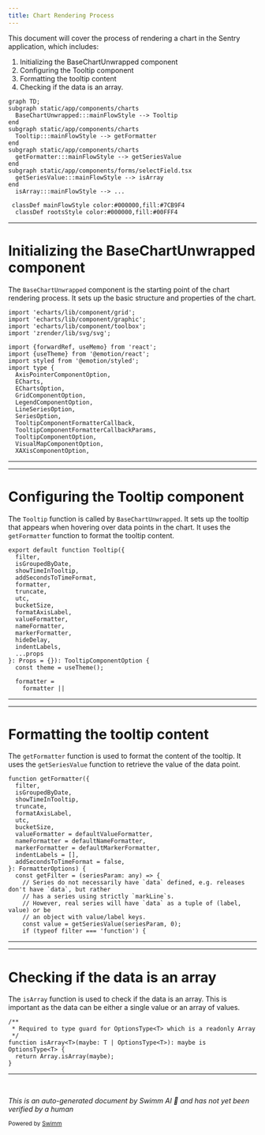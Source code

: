 ```yaml
---
title: Chart Rendering Process
---
```

This document will cover the process of rendering a chart in the Sentry application, which includes:

1. Initializing the BaseChartUnwrapped component
2. Configuring the Tooltip component
3. Formatting the tooltip content
4. Checking if the data is an array.

```mermaid
graph TD;
subgraph static/app/components/charts
  BaseChartUnwrapped:::mainFlowStyle --> Tooltip
end
subgraph static/app/components/charts
  Tooltip:::mainFlowStyle --> getFormatter
end
subgraph static/app/components/charts
  getFormatter:::mainFlowStyle --> getSeriesValue
end
subgraph static/app/components/forms/selectField.tsx
  getSeriesValue:::mainFlowStyle --> isArray
end
  isArray:::mainFlowStyle --> ...

 classDef mainFlowStyle color:#000000,fill:#7CB9F4
  classDef rootsStyle color:#000000,fill:#00FFF4
```

<SwmSnippet path="/static/app/components/charts/baseChart.tsx" line="1">

---

# Initializing the BaseChartUnwrapped component

The `BaseChartUnwrapped` component is the starting point of the chart rendering process. It sets up the basic structure and properties of the chart.

```tsx
import 'echarts/lib/component/grid';
import 'echarts/lib/component/graphic';
import 'echarts/lib/component/toolbox';
import 'zrender/lib/svg/svg';

import {forwardRef, useMemo} from 'react';
import {useTheme} from '@emotion/react';
import styled from '@emotion/styled';
import type {
  AxisPointerComponentOption,
  ECharts,
  EChartsOption,
  GridComponentOption,
  LegendComponentOption,
  LineSeriesOption,
  SeriesOption,
  TooltipComponentFormatterCallback,
  TooltipComponentFormatterCallbackParams,
  TooltipComponentOption,
  VisualMapComponentOption,
  XAXisComponentOption,
```

---

</SwmSnippet>

<SwmSnippet path="/static/app/components/charts/components/tooltip.tsx" line="237">

---

# Configuring the Tooltip component

The `Tooltip` function is called by `BaseChartUnwrapped`. It sets up the tooltip that appears when hovering over data points in the chart. It uses the `getFormatter` function to format the tooltip content.

```tsx
export default function Tooltip({
  filter,
  isGroupedByDate,
  showTimeInTooltip,
  addSecondsToTimeFormat,
  formatter,
  truncate,
  utc,
  bucketSize,
  formatAxisLabel,
  valueFormatter,
  nameFormatter,
  markerFormatter,
  hideDelay,
  indentLabels,
  ...props
}: Props = {}): TooltipComponentOption {
  const theme = useTheme();

  formatter =
    formatter ||
```

---

</SwmSnippet>

<SwmSnippet path="/static/app/components/charts/components/tooltip.tsx" line="104">

---

# Formatting the tooltip content

The `getFormatter` function is used to format the content of the tooltip. It uses the `getSeriesValue` function to retrieve the value of the data point.

```tsx
function getFormatter({
  filter,
  isGroupedByDate,
  showTimeInTooltip,
  truncate,
  formatAxisLabel,
  utc,
  bucketSize,
  valueFormatter = defaultValueFormatter,
  nameFormatter = defaultNameFormatter,
  markerFormatter = defaultMarkerFormatter,
  indentLabels = [],
  addSecondsToTimeFormat = false,
}: FormatterOptions) {
  const getFilter = (seriesParam: any) => {
    // Series do not necessarily have `data` defined, e.g. releases don't have `data`, but rather
    // has a series using strictly `markLine`s.
    // However, real series will have `data` as a tuple of (label, value) or be
    // an object with value/label keys.
    const value = getSeriesValue(seriesParam, 0);
    if (typeof filter === 'function') {
```

---

</SwmSnippet>

<SwmSnippet path="/static/app/components/forms/selectField.tsx" line="51">

---

# Checking if the data is an array

The `isArray` function is used to check if the data is an array. This is important as the data can be either a single value or an array of values.

```tsx
/**
 * Required to type guard for OptionsType<T> which is a readonly Array
 */
function isArray<T>(maybe: T | OptionsType<T>): maybe is OptionsType<T> {
  return Array.isArray(maybe);
}
```

---

</SwmSnippet>

&nbsp;

*This is an auto-generated document by Swimm AI 🌊 and has not yet been verified by a human*

<SwmMeta version="3.0.0" repo-id="Z2l0aHViJTNBJTNBZGVtby1zZW50cnklM0ElM0Fzd2ltbWlv" repo-name="demo-sentry"><sup>Powered by [Swimm](/)</sup></SwmMeta>
